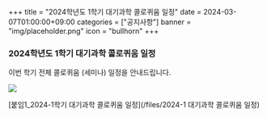 +++
title = "2024학년도 1학기 대기과학 콜로퀴움 일정"
date = 2024-03-07T01:00:00+09:00
categories = ["공지사항"]
banner = "img/placeholder.png"
icon = "bullhorn"
+++
<!--more-->

### 2024학년도 1학기 대기과학 콜로퀴움 일정

이번 학기 전체 콜로퀴움 (세미나) 일정을 안내드립니다.

![](/files/notice_20240307.jpg)

[붙임1_2024-1학기 대기과학 콜로퀴움 일정](/files/2024-1 대기과학 콜로퀴움 일정)
